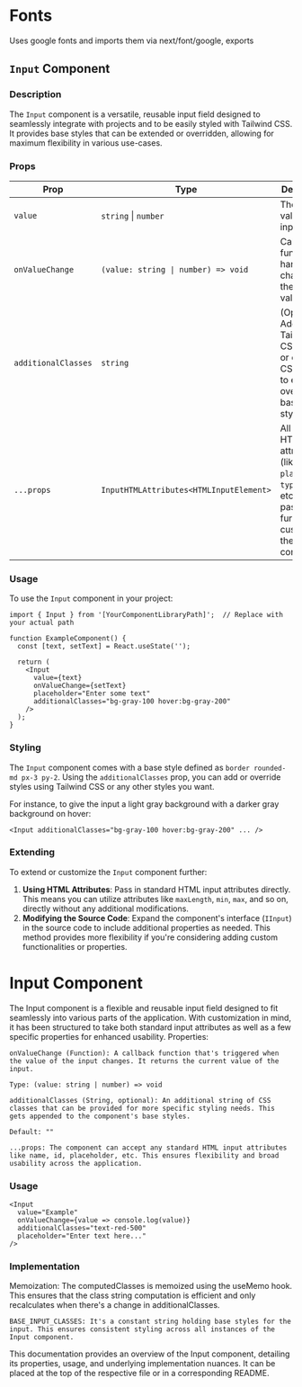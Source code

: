 # Fonts 
Uses google fonts and imports them via next/font/google, exports 

## `Input` Component

### Description

The `Input` component is a versatile, reusable input field designed to seamlessly integrate with projects and to be easily styled with Tailwind CSS. It provides base styles that can be extended or overridden, allowing for maximum flexibility in various use-cases.

### Props

| Prop               | Type                           | Description                                                                                                     |
|--------------------|--------------------------------|-----------------------------------------------------------------------------------------------------------------|
| `value`            | `string` \| `number`           | The current value of the input field.                                                                           |
| `onValueChange`    | `(value: string \| number) => void`  | Callback function to handle changes in the input's value.                                                       |
| `additionalClasses`| `string`                       | (Optional) Additional Tailwind CSS classes or other CSS classes to extend or override the base styling.         |
| `...props`         | `InputHTMLAttributes<HTMLInputElement>` | All standard HTML input attributes (like `placeholder`, `type`, `name`, etc.) can be passed to further customize the component. |

### Usage

To use the `Input` component in your project:

```tsx
import { Input } from '[YourComponentLibraryPath]';  // Replace with your actual path

function ExampleComponent() {
  const [text, setText] = React.useState('');

  return (
    <Input
      value={text}
      onValueChange={setText}
      placeholder="Enter some text"
      additionalClasses="bg-gray-100 hover:bg-gray-200"
    />
  );
}
```

### Styling

The `Input` component comes with a base style defined as `border rounded-md px-3 py-2`. Using the `additionalClasses` prop, you can add or override styles using Tailwind CSS or any other styles you want.

For instance, to give the input a light gray background with a darker gray background on hover:

```tsx
<Input additionalClasses="bg-gray-100 hover:bg-gray-200" ... />
```

### Extending

To extend or customize the `Input` component further:

1. **Using HTML Attributes**: Pass in standard HTML input attributes directly. This means you can utilize attributes like `maxLength`, `min`, `max`, and so on, directly without any additional modifications.
2. **Modifying the Source Code**: Expand the component's interface (`IInput`) in the source code to include additional properties as needed. This method provides more flexibility if you're considering adding custom functionalities or properties.


# Input Component

The Input component is a flexible and reusable input field designed to fit seamlessly into various parts of the application. With customization in mind, it has been structured to take both standard input attributes as well as a few specific properties for enhanced usability.
Properties:

    onValueChange (Function): A callback function that's triggered when the value of the input changes. It returns the current value of the input.

    Type: (value: string | number) => void

    additionalClasses (String, optional): An additional string of CSS classes that can be provided for more specific styling needs. This gets appended to the component's base styles.

    Default: ""

    ...props: The component can accept any standard HTML input attributes like name, id, placeholder, etc. This ensures flexibility and broad usability across the application.

### Usage

``` 
<Input
  value="Example"
  onValueChange={value => console.log(value)}
  additionalClasses="text-red-500"
  placeholder="Enter text here..."
/>
```

### Implementation
Memoization: The computedClasses is memoized using the useMemo hook. This ensures that the class string computation is efficient and only recalculates when there's a change in additionalClasses.

    BASE_INPUT_CLASSES: It's a constant string holding base styles for the input. This ensures consistent styling across all instances of the Input component.

This documentation provides an overview of the Input component, detailing its properties, usage, and underlying implementation nuances. It can be placed at the top of the respective file or in a corresponding README.